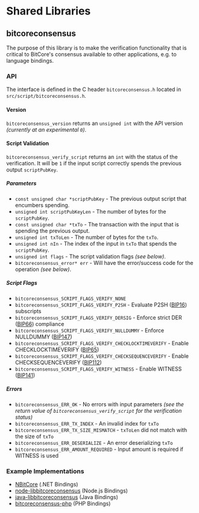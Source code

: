 Shared Libraries
================

## bitcoreconsensus

The purpose of this library is to make the verification functionality that is critical to BitCore's consensus available to other applications, e.g. to language bindings.

### API

The interface is defined in the C header `bitcoreconsensus.h` located in  `src/script/bitcoreconsensus.h`.

#### Version

`bitcoreconsensus_version` returns an `unsigned int` with the API version *(currently at an experimental `0`)*.

#### Script Validation

`bitcoreconsensus_verify_script` returns an `int` with the status of the verification. It will be `1` if the input script correctly spends the previous output `scriptPubKey`.

##### Parameters
- `const unsigned char *scriptPubKey` - The previous output script that encumbers spending.
- `unsigned int scriptPubKeyLen` - The number of bytes for the `scriptPubKey`.
- `const unsigned char *txTo` - The transaction with the input that is spending the previous output.
- `unsigned int txToLen` - The number of bytes for the `txTo`.
- `unsigned int nIn` - The index of the input in `txTo` that spends the `scriptPubKey`.
- `unsigned int flags` - The script validation flags *(see below)*.
- `bitcoreconsensus_error* err` - Will have the error/success code for the operation *(see below)*.

##### Script Flags
- `bitcoreconsensus_SCRIPT_FLAGS_VERIFY_NONE`
- `bitcoreconsensus_SCRIPT_FLAGS_VERIFY_P2SH` - Evaluate P2SH ([BIP16](https://github.com/bitcore/bips/blob/master/bip-0016.mediawiki)) subscripts
- `bitcoreconsensus_SCRIPT_FLAGS_VERIFY_DERSIG` - Enforce strict DER ([BIP66](https://github.com/bitcore/bips/blob/master/bip-0066.mediawiki)) compliance
- `bitcoreconsensus_SCRIPT_FLAGS_VERIFY_NULLDUMMY` - Enforce NULLDUMMY ([BIP147](https://github.com/bitcore/bips/blob/master/bip-0147.mediawiki))
- `bitcoreconsensus_SCRIPT_FLAGS_VERIFY_CHECKLOCKTIMEVERIFY` - Enable CHECKLOCKTIMEVERIFY ([BIP65](https://github.com/bitcore/bips/blob/master/bip-0065.mediawiki))
- `bitcoreconsensus_SCRIPT_FLAGS_VERIFY_CHECKSEQUENCEVERIFY` - Enable CHECKSEQUENCEVERIFY ([BIP112](https://github.com/bitcore/bips/blob/master/bip-0112.mediawiki))
- `bitcoreconsensus_SCRIPT_FLAGS_VERIFY_WITNESS` - Enable WITNESS ([BIP141](https://github.com/bitcore/bips/blob/master/bip-0141.mediawiki))

##### Errors
- `bitcoreconsensus_ERR_OK` - No errors with input parameters *(see the return value of `bitcoreconsensus_verify_script` for the verification status)*
- `bitcoreconsensus_ERR_TX_INDEX` - An invalid index for `txTo`
- `bitcoreconsensus_ERR_TX_SIZE_MISMATCH` - `txToLen` did not match with the size of `txTo`
- `bitcoreconsensus_ERR_DESERIALIZE` - An error deserializing `txTo`
- `bitcoreconsensus_ERR_AMOUNT_REQUIRED` - Input amount is required if WITNESS is used

### Example Implementations
- [NBitCore](https://github.com/NicolasDorier/NBitCore/blob/master/NBitCore/Script.cs#L814) (.NET Bindings)
- [node-libbitcoreconsensus](https://github.com/bitpay/node-libbitcoreconsensus) (Node.js Bindings)
- [java-libbitcoreconsensus](https://github.com/dexX7/java-libbitcoreconsensus) (Java Bindings)
- [bitcoreconsensus-php](https://github.com/Bit-Wasp/bitcoreconsensus-php) (PHP Bindings)
